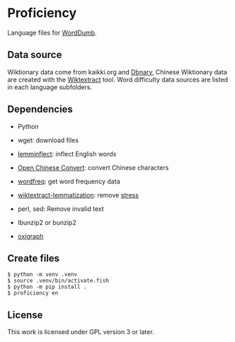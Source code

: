 # Proficiency

Language files for [WordDumb](https://github.com/xxyzz/WordDumb).

## Data source

Wiktionary data come from kaikki.org and [Dbnary](https://kaiko.getalp.org/about-dbnary), Chinese Wiktionary data are created with the [Wiktextract](https://github.com/tatuylonen/wiktextract) tool. Word difficulty data sources are listed in each language subfolders.

## Dependencies

- Python

- wget: download files

- [lemminflect](https://github.com/bjascob/LemmInflect): inflect English words

- [Open Chinese Convert](https://github.com/BYVoid/OpenCC): convert Chinese characters

- [wordfreq](https://github.com/rspeer/wordfreq): get word frequency data

- [wiktextract-lemmatization](https://github.com/Vuizur/wiktextract-lemmatization): remove [stress](https://en.wikipedia.org/wiki/Stress_(linguistics))

- perl, sed: Remove invalid text

- lbunzip2 or bunzip2

- [oxigraph](https://github.com/oxigraph/oxigraph)

## Create files

```
$ python -m venv .venv
$ source .venv/bin/activate.fish
$ python -m pip install .
$ proficiency en
```

## License

This work is licensed under GPL version 3 or later.
